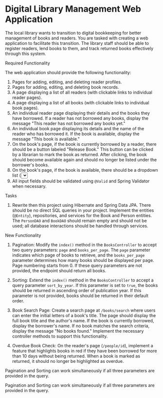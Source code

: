 # Digital Library Management Web Application

The local library wants to transition to digital bookkeeping for better management of books and readers. You are tasked with creating a web application to facilitate this transition. The library staff should be able to register readers, lend books to them, and track returned books effectively through this system.

Required Functionality

The web application should provide the following functionality:

1. Pages for adding, editing, and deleting reader profiles.
2. Pages for adding, editing, and deleting book records.
3. A page displaying a list of all readers (with clickable links to individual reader pages).
4. A page displaying a list of all books (with clickable links to individual book pages).
5. An individual reader page displaying their details and the books they have borrowed. If a reader has not borrowed any books, display the message "This reader has not borrowed any books yet."
6. An individual book page displaying its details and the name of the reader who has borrowed it. If the book is available, display the message "This book is available."
7. On the book's page, if the book is currently borrowed by a reader, there should be a button labeled "Release Book." This button can be clicked by a librarian to mark the book as returned. After clicking, the book should become available again and should no longer be listed under the borrower's books.
8. On the book's page, if the book is available, there should be a dropdown list (<select>) containing all readers' names and a button labeled "Assign Book." This button can be clicked by a librarian when a reader wants to borrow the book. After clicking, the book should be assigned to the selected reader and should appear in their list of borrowed books.
9. All input fields should be validated using `@Valid` and Spring Validator when necessary.

Tasks

1. Rewrite then this project using Hibernate and Spring Data JPA. There should be no direct SQL queries in your project. Implement the entities (`@Entity`), repositories, and services for the Book and Person entities. The `PersonDAO` and `BookDAO` should remain empty and should not be used; all database interactions should be handled through services.

New Functionality

1. Pagination: Modify the `index()` method in the `BooksController` to accept two query parameters: `page` and `books_per_page`. The `page` parameter indicates which page of books to retrieve, and the `books_per_page` parameter determines how many books should be displayed per page. Page numbering starts from 0. If these query parameters are not provided, the endpoint should return all books.

2. Sorting: Extend the `index()` method in the `BooksController` to accept a query parameter `sort_by_year`. If this parameter is set to `true`, the books should be returned in ascending order of publication year. If this parameter is not provided, books should be returned in their default order.

3. Book Search Page: Create a search page at `/books/search` where users can enter the initial letters of a book's title. The page should display the full book title and the author's name. If the book is currently borrowed, display the borrower's name. If no book matches the search criteria, display the message "No books found." Implement the necessary controller methods to support this functionality.

4. Overdue Book Check: On the reader's page (`/people/id`), implement a feature that highlights books in red if they have been borrowed for more than 10 days without being returned. When a book is marked as returned, it should no longer be highlighted as overdue.

Pagination and Sorting can work simultaneously if all three parameters are provided in the query.

Pagination and Sorting can work simultaneously if all three parameters are provided in the query.
